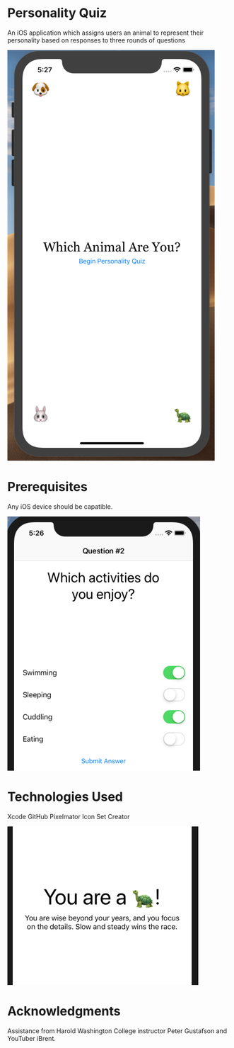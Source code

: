 # Personality Quiz
An iOS application which assigns users an animal to represent their personality based on responses to three rounds of questions

![Screenshot 1](https://github.com/jakegunst/personality_quiz/blob/master/Personality%20Quiz%20Screenshot%201.png)

# Prerequisites
Any iOS device should be capatible.

![Screenshot 2](https://github.com/jakegunst/personality_quiz/blob/master/Personality%20Quiz%20Screenshot%202.png)

# Technologies Used
Xcode
GitHub
Pixelmator
Icon Set Creator

![Screenshot 3](https://github.com/jakegunst/personality_quiz/blob/master/Personality%20Quiz%20Screenshot%203.png)

# Acknowledgments
Assistance from Harold Washington College instructor Peter Gustafson and YouTuber iBrent.
